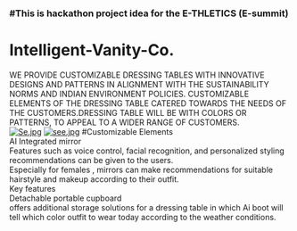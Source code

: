 <h3>#This is hackathon project idea for the E-THLETICS (E-summit)</h3>



# Intelligent-Vanity-Co.

WE PROVIDE CUSTOMIZABLE DRESSING TABLES WITH
INNOVATIVE DESIGNS AND PATTERNS IN ALIGNMENT
WITH THE SUSTAINABILITY NORMS AND INDIAN
ENVIRONMENT POLICIES. CUSTOMIZABLE ELEMENTS OF
THE DRESSING TABLE CATERED TOWARDS THE NEEDS OF
THE CUSTOMERS.DRESSING TABLE WILL BE WITH
COLORS OR PATTERNS, TO APPEAL TO A WIDER RANGE
OF CUSTOMERS.
<br>
[![Se.jpg](https://i.postimg.cc/Mp2RgwXS/Se.jpg)](https://postimg.cc/svmvZtp6)
[![see.jpg](https://i.postimg.cc/8CGYpxX8/see.jpg)](https://postimg.cc/Wd98SYPS)
#Customizable Elements<br>
AI Integrated mirror<br>
Features such as voice control, facial recognition,
and personalized styling recommendations can be
given to the users.<br>
Especially for females , mirrors can make
recommendations for suitable hairstyle and
makeup according to their outfit.<br>
Key features<br>
Detachable portable cupboard<br>
offers additional storage solutions for a dressing
table in which Ai boot will tell which color outfit to
wear today according to the weather conditions.

